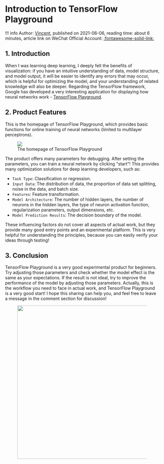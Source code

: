 # Introduction to TensorFlow Playground

!!! info
    Author: [Vincent](https://github.com/Realvincentyuan), published on 2021-06-06, reading time: about 6 minutes, article link on WeChat Official Account: [:fontawesome-solid-link:](https://mp.weixin.qq.com/s?__biz=MzI4Mjk3NzgxOQ==&mid=2247485294&idx=1&sn=deef8a34853332612aa43bff8de23bf0&chksm=eb90f41adce77d0c78b4c510645f1a04ba7644f7ed53e039b09e91e900f04cfae88a28a2d1e3&token=1726922856&lang=zh_CN#rd)

## 1. Introduction

When I was learning deep learning, I deeply felt the benefits of visualization: if you have an intuitive understanding of data, model structure, and model output, it will be easier to identify any errors that may occur, which is helpful for optimizing the model, and your understanding of related knowledge will also be deeper. Regarding the TensorFlow framework, Google has developed a very interesting application for displaying how neural networks work - [TensorFlow Playground](https://playground.tensorflow.org/ "TensorFlow Playground").

## 2. Product Features

This is the homepage of TensorFlow Playground, which provides basic functions for online training of neural networks (limited to multilayer perceptrons).

<figure>
  <img src="https://cdn.jsdelivr.net/gh/BulletTech2021/Pics/img/1_V/TF_Playground.png"  />
  <figcaption>The homepage of TensorFlow Playground</figcaption>
</figure>

The product offers many parameters for debugging. After setting the parameters, you can train a neural network by clicking "start"! This provides many optimization solutions for deep learning developers, such as:

- `Task Type`: Classification or regression.
- `Input Data`: The distribution of data, the proportion of data set splitting, noise in the data, and batch size.
- `Features`: Feature transformation.
- `Model Architecture`: The number of hidden layers, the number of neurons in the hidden layers, the type of neuron activation function, regularization parameters, output dimensions, etc.
- `Model Prediction Results`: The decision boundary of the model.

These influencing factors do not cover all aspects of actual work, but they provide many good entry points and an experimental platform. This is very helpful for understanding the principles, because you can easily verify your ideas through testing!

## 3. Conclusion

TensorFlow Playground is a very good experimental product for beginners. Try adjusting those parameters and check whether the model effect is the same as your expectations. If the result is not ideal, try to improve the performance of the model by adjusting those parameters. Actually, this is the workflow you need to face in actual work, and TensorFlow Playground is a very good start! I hope this sharing can help you, and feel free to leave a message in the comment section for discussion!

<figure>
  <img src="https://cdn.jsdelivr.net/gh/BulletTech2021/Pics/2021-6-14/1623639526512-1080P%20(Full%20HD)%20-%20Tail%20Pic.png" width="500" />
</figure>